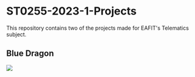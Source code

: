 # ST0255-2023-1-Projects

This repository contains two of the projects made for EAFIT's Telematics subject. 

## Blue Dragon

<a href="https://opgc.me/#/users/Youngermaster" target="_blank"><img src="https://api.opgc.me/githubs/users/Youngermaster/tag/?theme=basic" /></a>